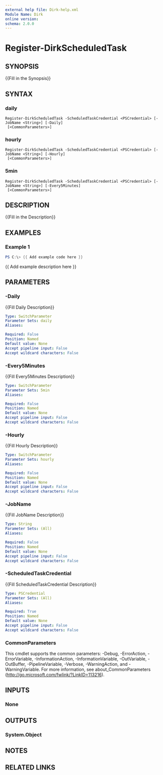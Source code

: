 ```yaml
---
external help file: Dirk-help.xml
Module Name: Dirk
online version:
schema: 2.0.0
---
```


# Register-DirkScheduledTask

## SYNOPSIS
{{Fill in the Synopsis}}

## SYNTAX

### daily
```
Register-DirkScheduledTask -ScheduledTaskCredential <PSCredential> [-JobName <String>] [-Daily]
 [<CommonParameters>]
```

### hourly
```
Register-DirkScheduledTask -ScheduledTaskCredential <PSCredential> [-JobName <String>] [-Hourly]
 [<CommonParameters>]
```

### 5min
```
Register-DirkScheduledTask -ScheduledTaskCredential <PSCredential> [-JobName <String>] [-Every5Minutes]
 [<CommonParameters>]
```

## DESCRIPTION
{{Fill in the Description}}

## EXAMPLES

### Example 1
```powershell
PS C:\> {{ Add example code here }}
```

{{ Add example description here }}

## PARAMETERS

### -Daily
{{Fill Daily Description}}

```yaml
Type: SwitchParameter
Parameter Sets: daily
Aliases:

Required: False
Position: Named
Default value: None
Accept pipeline input: False
Accept wildcard characters: False
```

### -Every5Minutes
{{Fill Every5Minutes Description}}

```yaml
Type: SwitchParameter
Parameter Sets: 5min
Aliases:

Required: False
Position: Named
Default value: None
Accept pipeline input: False
Accept wildcard characters: False
```

### -Hourly
{{Fill Hourly Description}}

```yaml
Type: SwitchParameter
Parameter Sets: hourly
Aliases:

Required: False
Position: Named
Default value: None
Accept pipeline input: False
Accept wildcard characters: False
```

### -JobName
{{Fill JobName Description}}

```yaml
Type: String
Parameter Sets: (All)
Aliases:

Required: False
Position: Named
Default value: None
Accept pipeline input: False
Accept wildcard characters: False
```

### -ScheduledTaskCredential
{{Fill ScheduledTaskCredential Description}}

```yaml
Type: PSCredential
Parameter Sets: (All)
Aliases:

Required: True
Position: Named
Default value: None
Accept pipeline input: False
Accept wildcard characters: False
```

### CommonParameters
This cmdlet supports the common parameters: -Debug, -ErrorAction, -ErrorVariable, -InformationAction, -InformationVariable, -OutVariable, -OutBuffer, -PipelineVariable, -Verbose, -WarningAction, and -WarningVariable.
For more information, see about_CommonParameters (http://go.microsoft.com/fwlink/?LinkID=113216).

## INPUTS

### None
## OUTPUTS

### System.Object
## NOTES

## RELATED LINKS
